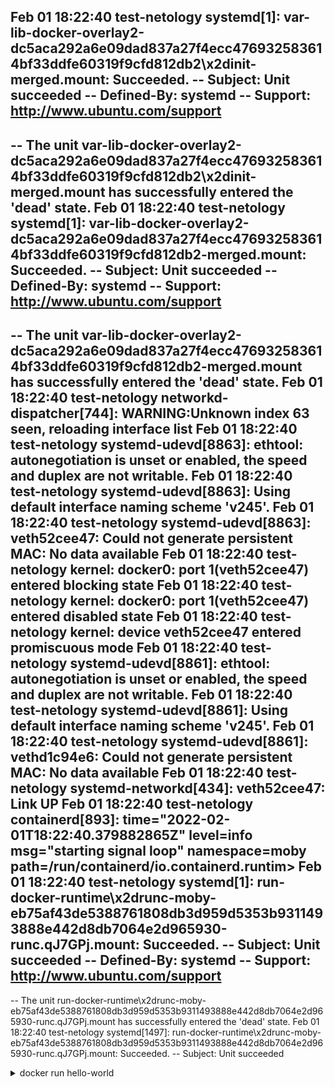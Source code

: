 Feb 01 18:22:40 test-netology systemd[1]: var-lib-docker-overlay2-dc5aca292a6e09dad837a27f4ecc476932583614bf33ddfe60319f9cfd812db2\x2dinit-merged.mount: Succeeded.
-- Subject: Unit succeeded
-- Defined-By: systemd
-- Support: http://www.ubuntu.com/support
-- 
-- The unit var-lib-docker-overlay2-dc5aca292a6e09dad837a27f4ecc476932583614bf33ddfe60319f9cfd812db2\x2dinit-merged.mount has successfully entered the 'dead' state.
Feb 01 18:22:40 test-netology systemd[1]: var-lib-docker-overlay2-dc5aca292a6e09dad837a27f4ecc476932583614bf33ddfe60319f9cfd812db2-merged.mount: Succeeded.
-- Subject: Unit succeeded
-- Defined-By: systemd
-- Support: http://www.ubuntu.com/support
-- 
-- The unit var-lib-docker-overlay2-dc5aca292a6e09dad837a27f4ecc476932583614bf33ddfe60319f9cfd812db2-merged.mount has successfully entered the 'dead' state.
Feb 01 18:22:40 test-netology networkd-dispatcher[744]: WARNING:Unknown index 63 seen, reloading interface list
Feb 01 18:22:40 test-netology systemd-udevd[8863]: ethtool: autonegotiation is unset or enabled, the speed and duplex are not writable.
Feb 01 18:22:40 test-netology systemd-udevd[8863]: Using default interface naming scheme 'v245'.
Feb 01 18:22:40 test-netology systemd-udevd[8863]: veth52cee47: Could not generate persistent MAC: No data available
Feb 01 18:22:40 test-netology kernel: docker0: port 1(veth52cee47) entered blocking state
Feb 01 18:22:40 test-netology kernel: docker0: port 1(veth52cee47) entered disabled state
Feb 01 18:22:40 test-netology kernel: device veth52cee47 entered promiscuous mode
Feb 01 18:22:40 test-netology systemd-udevd[8861]: ethtool: autonegotiation is unset or enabled, the speed and duplex are not writable.
Feb 01 18:22:40 test-netology systemd-udevd[8861]: Using default interface naming scheme 'v245'.
Feb 01 18:22:40 test-netology systemd-udevd[8861]: vethd1c94e6: Could not generate persistent MAC: No data available
Feb 01 18:22:40 test-netology systemd-networkd[434]: veth52cee47: Link UP
Feb 01 18:22:40 test-netology containerd[893]: time="2022-02-01T18:22:40.379882865Z" level=info msg="starting signal loop" namespace=moby path=/run/containerd/io.containerd.runtim>
Feb 01 18:22:40 test-netology systemd[1]: run-docker-runtime\x2drunc-moby-eb75af43de5388761808db3d959d5353b9311493888e442d8db7064e2d965930-runc.qJ7GPj.mount: Succeeded.
-- Subject: Unit succeeded
-- Defined-By: systemd
-- Support: http://www.ubuntu.com/support
-- 
-- The unit run-docker-runtime\x2drunc-moby-eb75af43de5388761808db3d959d5353b9311493888e442d8db7064e2d965930-runc.qJ7GPj.mount has successfully entered the 'dead' state.
Feb 01 18:22:40 test-netology systemd[1497]: run-docker-runtime\x2drunc-moby-eb75af43de5388761808db3d959d5353b9311493888e442d8db7064e2d965930-runc.qJ7GPj.mount: Succeeded.
-- Subject: Unit succeeded
<details>
  <summary>docker run hello-world</summary>
  
```shell
-- Defined-By: systemd
-- Support: http://www.ubuntu.com/support
-- 
-- The unit UNIT has successfully entered the 'dead' state.
Feb 01 18:22:40 test-netology systemd-networkd[434]: veth52cee47: Gained carrier
Feb 01 18:22:40 test-netology systemd-networkd[434]: docker0: Gained carrier
Feb 01 18:22:40 test-netology kernel: eth0: renamed from vethd1c94e6
Feb 01 18:22:40 test-netology kernel: IPv6: ADDRCONF(NETDEV_CHANGE): veth52cee47: link becomes ready
Feb 01 18:22:40 test-netology kernel: docker0: port 1(veth52cee47) entered blocking state
Feb 01 18:22:40 test-netology kernel: docker0: port 1(veth52cee47) entered forwarding state
Feb 01 18:22:40 test-netology containerd[893]: time="2022-02-01T18:22:40.996915811Z" level=info msg="shim disconnected" id=eb75af43de5388761808db3d959d5353b9311493888e442d8db7064e>
Feb 01 18:22:40 test-netology containerd[893]: time="2022-02-01T18:22:40.996958681Z" level=error msg="copy shim log" error="read /proc/self/fd/12: file already closed"
Feb 01 18:22:40 test-netology dockerd[1191]: time="2022-02-01T18:22:40.997742522Z" level=info msg="ignoring event" container=eb75af43de5388761808db3d959d5353b9311493888e442d8db706>
Feb 01 18:22:41 test-netology systemd-networkd[434]: veth52cee47: Lost carrier
Feb 01 18:22:41 test-netology kernel: docker0: port 1(veth52cee47) entered disabled state
Feb 01 18:22:41 test-netology kernel: vethd1c94e6: renamed from eth0
Feb 01 18:22:41 test-netology networkd-dispatcher[744]: WARNING:Unknown index 63 seen, reloading interface list
Feb 01 18:22:41 test-netology systemd-udevd[8930]: ethtool: autonegotiation is unset or enabled, the speed and duplex are not writable.
Feb 01 18:22:41 test-netology systemd-udevd[8930]: Using default interface naming scheme 'v245'.
Feb 01 18:22:41 test-netology lldpd[945]: removal request for address of fe80::27:7eff:fe04:7c30%64, but no knowledge of it
Feb 01 18:22:41 test-netology systemd-networkd[434]: veth52cee47: Link DOWN
Feb 01 18:22:41 test-netology systemd-networkd[434]: rtnl: received neighbor for link '64' we don't know about, ignoring.
Feb 01 18:22:41 test-netology kernel: docker0: port 1(veth52cee47) entered disabled state
Feb 01 18:22:41 test-netology kernel: device veth52cee47 left promiscuous mode
Feb 01 18:22:41 test-netology kernel: docker0: port 1(veth52cee47) entered disabled state
Feb 01 18:22:41 test-netology systemd-networkd[434]: rtnl: received neighbor for link '64' we don't know about, ignoring.
Feb 01 18:22:41 test-netology systemd-udevd[8930]: vethd1c94e6: Failed to get link config: No such device
Feb 01 18:22:41 test-netology systemd[1497]: run-docker-netns-ae319e5094c3.mount: Succeeded.
-- Subject: Unit succeeded
-- Defined-By: systemd
-- Support: http://www.ubuntu.com/support
-- 
-- The unit UNIT has successfully entered the 'dead' state.
Feb 01 18:22:41 test-netology systemd[1]: run-docker-netns-ae319e5094c3.mount: Succeeded.
-- Subject: Unit succeeded
-- Defined-By: systemd
-- Support: http://www.ubuntu.com/support
-- 
-- The unit run-docker-netns-ae319e5094c3.mount has successfully entered the 'dead' state.
Feb 01 18:22:41 test-netology systemd[1497]: var-lib-docker-overlay2-dc5aca292a6e09dad837a27f4ecc476932583614bf33ddfe60319f9cfd812db2-merged.mount: Succeeded.
-- Subject: Unit succeeded
-- Defined-By: systemd
-- Support: http://www.ubuntu.com/support
-- 
-- The unit UNIT has successfully entered the 'dead' state.
Feb 01 18:22:41 test-netology systemd[1]: var-lib-docker-overlay2-dc5aca292a6e09dad837a27f4ecc476932583614bf33ddfe60319f9cfd812db2-merged.mount: Succeeded.
-- Subject: Unit succeeded
-- Defined-By: systemd
-- Support: http://www.ubuntu.com/support
-- 
-- The unit var-lib-docker-overlay2-dc5aca292a6e09dad837a27f4ecc476932583614bf33ddfe60319f9cfd812db2-merged.mount has successfully entered the 'dead' state.
Feb 01 18:22:41 test-netology systemd-networkd[434]: docker0: Lost carrier
```
  
</details>
